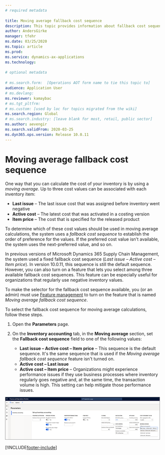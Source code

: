 ```yaml
---
# required metadata

title: Moving average fallback cost sequence
description: This topic provides information about fallback cost sequences for moving average calculations in Microsoft Dynamics 365 Supply Chain Management.
author: AndersGirke
manager: tfehr
ms.date: 03/25/2020
ms.topic: article
ms.prod: 
ms.service: dynamics-ax-applications
ms.technology: 

# optional metadata

# ms.search.form:  [Operations AOT form name to tie this topic to]
audience: Application User
# ms.devlang: 
ms.reviewer: kamaybac
# ms.tgt_pltfrm: 
# ms.custom: [used by loc for topics migrated from the wiki]
ms.search.region: Global
# ms.search.industry: [leave blank for most, retail, public sector]
ms.author: aevengir
ms.search.validFrom: 2020-03-25
ms.dyn365.ops.version: Release 10.0.11
---
```


# Moving average fallback cost sequence

One way that you can calculate the cost of your inventory is by using a _moving average_. Up to three cost values can be associated with each inventory item:

- **Last issue** – The last issue cost that was assigned before inventory went negative
- **Active cost** – The latest cost that was activated in a costing version
- **Item price** – The cost that is specified for the released product

To determine which of these cost values should be used in moving average calculations, the system uses a _fallback cost sequence_ to establish the order of preference for the values. If the preferred cost value isn't available, the system uses the next-preferred value, and so on.

In previous versions of Microsoft Dynamics 365 Supply Chain Management, the system used a fixed fallback cost sequence (_Last issue – Active cost – Item price_). In version 10.0.11, this sequence is still the default sequence. However, you can also turn on a feature that lets you select among three available fallback cost sequences. This feature can be especially useful for organizations that regularly use negative inventory values.

To make the selector for the fallback cost sequence available, you (or an admin) must use [Feature management](../../fin-ops-core/fin-ops/get-started/feature-management/feature-management-overview.md) to turn on the feature that is named _Moving average fallback cost sequence_.

To select the fallback cost sequence for moving average calculations, follow these steps.

1. Open the **Parameters** page.
2. On the **Inventory accounting** tab, in the **Moving average** section, set the **Fallback cost sequence** field to one of the following values:

    - **Last issue – Active cost – Item price** – This sequence is the default sequence. It's the same sequence that is used if the _Moving average fallback cost sequence_ feature isn't turned on.
    - **Active cost – Last issue**
    - **Active cost – Item price** – Organizations might experience performance issues if they use business processes where inventory regularly goes negative and, at the same time, the transaction volume is high. This setting can help mitigate those performance issues.

![Inventory accounting parameters](media/inventory-accounting-parameters.png "Inventory accounting parameters")


[!INCLUDE[footer-include](../../includes/footer-banner.md)]